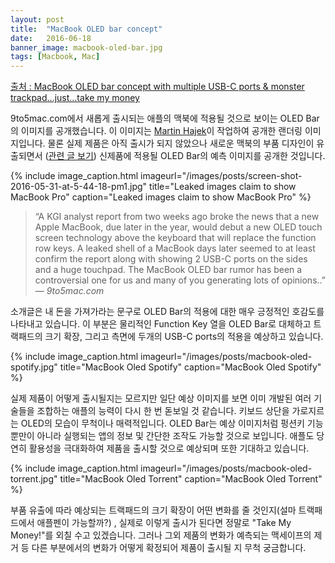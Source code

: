 ```yaml
---
layout: post
title:  "MacBook OLED bar concept"
date:   2016-06-18
banner_image: macbook-oled-bar.jpg
tags: [Macbook, Mac]
---
```


[출처 : MacBook OLED bar concept with multiple USB-C ports & monster trackpad…just…take my money](http://9to5mac.com/2016/06/09/macbook-oled-bar-concept-with-multiple-usb-c-ports-monster-trackpad-just-take-my-money/)

9to5mac.com에서 새롭게 출시되는 애플의 맥북에 적용될 것으로 보이는 OLED Bar의 이미지를 공개했습니다. 이 이미지는 [Martin Hajek](http://www.martinhajek.com/macbook-meets-oled/)이 작업하여 공개한 랜더링 이미지입니다.  물론 실제 제품은 아직 출시가 되지 않았으나 새로운 맥북의 부품 디자인이 유출되면서 ([관련 글 보기](http://9to5mac.com/2016/05/31/new-macbook-pro-oled-touch-bar-usb-c-images/)) 신제품에 적용될 OLED Bar의 예측 이미지를 공개한 것입니다.

<!--more-->

{% include image_caption.html imageurl="/images/posts/screen-shot-2016-05-31-at-5-44-18-pm1.jpg" title="Leaked images claim to show MacBook Pro" caption="Leaked images claim to show MacBook Pro" %}

>“A KGI analyst report from two weeks ago broke the news that a new Apple MacBook, due later in the year, would debut a new OLED touch screen technology above the keyboard that will replace the function row keys. A leaked shell of a MacBook days later seemed to at least confirm the report along with showing 2 USB-C ports on the sides and a huge touchpad. The MacBook OLED bar rumor has been a controversial one for us and many of you generating lots of opinions..” <cite>― 9to5mac.com</cite>

소개글은 내 돈을 가져가라는 문구로 OLED Bar의 적용에 대한 매우 긍정적인 호감도를 나타내고 있습니다. 이 부분은 물리적인 Function Key 열을 OLED Bar로 대체하고 트랙패드의 크기 확장, 그리고 측면에 두개의 USB-C ports의 적용을 예상하고 있습니다. 

{% include image_caption.html imageurl="/images/posts/macbook-oled-spotify.jpg" title="MacBook Oled Spotify" caption="MacBook Oled Spotify" %}

실제 제품이 어떻게 출시될지는 모르지만 일단 예상 이미지를 보면 이미 개발된 여러 기술들을 조합하는 애플의 능력이 다시 한 번 돋보일 것 같습니다. 키보드 상단을 가로지르는 OLED의 모습이 무척이나 매력적입니다. OLED Bar는 예상 이미지처럼 펑션키 기능뿐만이 아니라 실행되는 앱의 정보 및 간단한 조작도 가능할 것으로 보입니다. 애플도 당연히 활용성을 극대화하여 제품을 출시할 것으로 예상되며 또한 기대하고 있습니다.  

{% include image_caption.html imageurl="/images/posts/macbook-oled-torrent.jpg" title="MacBook Oled Torrent" caption="MacBook Oled Torrent" %}

부품 유출에 따라 예상되는 트랙패드의 크기 확장이 어떤 변화를 줄 것인지(설마 트랙패드에서 애플펜이 가능할까?) , 실제로 이렇게 출시가 된다면 정말로 "Take My Money!"를 외칠 수고 있겠습니다. 그러나 그외 제품의 변화가 예측되는 맥세이프의 제거 등 다른 부분에서의 변화가 어떻게 확정되어 제품이 출시될 지 무척 궁금합니다.
